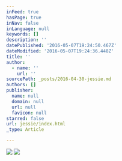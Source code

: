 ```yaml
---
inFeed: true
hasPage: true
inNav: false
inLanguage: null
keywords: []
description: ''
datePublished: '2016-05-07T19:24:50.467Z'
dateModified: '2016-05-07T19:24:36.448Z'
title: ''
author:
  - name: ''
    url: ''
sourcePath: _posts/2016-04-30-jessie.md
authors: []
publisher:
  name: null
  domain: null
  url: null
  favicon: null
starred: false
url: jessie/index.html
_type: Article

---
```

![](https://s3-us-west-2.amazonaws.com/the-grid-img/p/dc52e55d72e03616f3f35b9d90d8b1d6a7252e73.png)
![](https://the-grid-user-content.s3-us-west-2.amazonaws.com/9c500086-378a-4ed9-8dd6-4e645a4ff2b2.jpg)